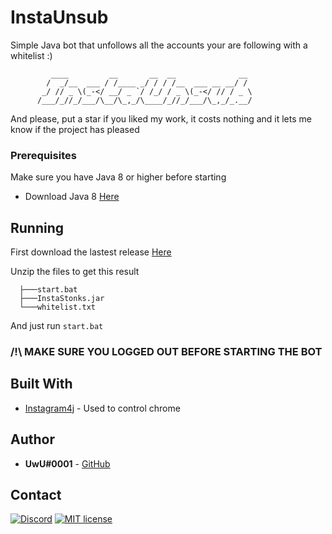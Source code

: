 # InstaUnsub
Simple Java bot that unfollows all the accounts your are following with a whitelist :)

```
         ____         __       __  __              __
        /  _/__  ___ / /____ _/ / / /__  ___ __ __/ /
       _/ // _ \(_-</ __/ _ `/ /_/ / _ \(_-</ // / _ \
      /___/_//_/___/\__/\_,_/\____/_//_/___/\_,_/_.__/
```

And please, put a star if you liked my work, it costs nothing and it lets me know if the project has pleased

### Prerequisites

Make sure you have Java 8 or higher before starting

* Download Java 8 [Here](https://www.java.com/download/)

## Running

First download the lastest release [Here](https://github.com/UwUDev/InstaUnsub/releases/latest/download/InstaUnsub.zip)

Unzip the files to get this result

```
  ├───start.bat
  ├───InstaStonks.jar
  └───whitelist.txt
```

And just run `start.bat`


### **/!\ __MAKE SURE YOU LOGGED OUT BEFORE STARTING THE BOT__**

## Built With

* [Instagram4j](https://www.selenium.dev/) - Used to control chrome

## Author

* **UwU#0001** - [GitHub](https://github.com/instagram4j/instagram4j1)

## Contact
[![Discord](https://discordapp.com/api/guilds/606205735352795146/widget.png)](https://discord.gg/duyyyz3)
[![MIT license](https://img.shields.io/badge/-Telegram-blue.svg)](https://t.me/UwUDev)
